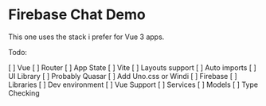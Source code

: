 # Firebase Chat Demo

This one uses the stack i prefer for Vue 3 apps.

Todo:

[ ] Vue
  [ ] Router
  [ ] App State
[ ] Vite
  [ ] Layouts support
  [ ] Auto imports
[ ] UI Library
  [ ] Probably Quasar
  [ ] Add Uno.css or Windi
[ ] Firebase
  [ ] Libraries
  [ ] Dev environment
  [ ] Vue Support
  [ ] Services
  [ ] Models
[ ] Type Checking

